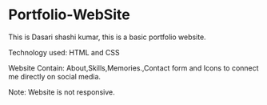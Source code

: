 # Portfolio-WebSite
This is Dasari shashi kumar, this is a basic portfolio website.

Technology used:
HTML and CSS

Website Contain:
About,Skills,Memories.,Contact form and Icons to connect me directly on social media.

Note: Website is not responsive.
